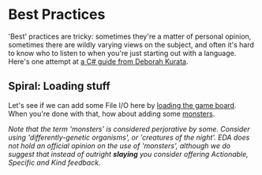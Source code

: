 # Best Practices

'Best' practices are tricky: sometimes they're a matter of personal opinion, sometimes there are wildly varying views on the subject, and often it's hard to know who to listen to when you're just starting out with a language. Here's one attempt at [a C# guide from Deborah Kurata](https://app.pluralsight.com/library/courses/csharp-best-practices-improving-basics/table-of-contents).


## Spiral: Loading stuff

Let's see if we can add some File I/O here by [loading the game board](spiral/loading.md). When you're done with that, how about adding some [monsters](spiral/loading.md).

_Note that the term 'monsters' is considered perjorative by some. Consider using 'differently-genetic organisms', or 'creatures of the night'. EDA does not hold an official opinion on the use of 'monsters', although we do suggest that instead of outright **slaying** you consider offering Actionable, Specific and Kind feedback._
